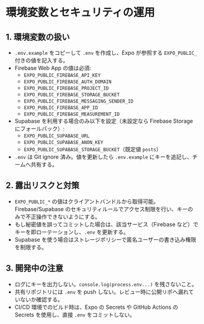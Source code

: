 # 環境変数とセキュリティの運用

## 1. 環境変数の扱い
- `.env.example` をコピーして `.env` を作成し、Expo が参照する `EXPO_PUBLIC_` 付きの値を記入する。
- Firebase Web App の値は必須:
  - `EXPO_PUBLIC_FIREBASE_API_KEY`
  - `EXPO_PUBLIC_FIREBASE_AUTH_DOMAIN`
  - `EXPO_PUBLIC_FIREBASE_PROJECT_ID`
  - `EXPO_PUBLIC_FIREBASE_STORAGE_BUCKET`
  - `EXPO_PUBLIC_FIREBASE_MESSAGING_SENDER_ID`
  - `EXPO_PUBLIC_FIREBASE_APP_ID`
  - `EXPO_PUBLIC_FIREBASE_MEASUREMENT_ID`
- Supabase を利用する場合のみ以下を設定（未設定なら Firebase Storage にフォールバック）:
  - `EXPO_PUBLIC_SUPABASE_URL`
  - `EXPO_PUBLIC_SUPABASE_ANON_KEY`
  - `EXPO_PUBLIC_SUPABASE_STORAGE_BUCKET`（既定値 `posts`）
- `.env` は Git ignore 済み。値を更新したら `.env.example` にキーを追記し、チームへ共有する。

## 2. 露出リスクと対策
- `EXPO_PUBLIC_*` の値はクライアントバンドルから取得可能。Firebase/Supabase のセキュリティルールでアクセス制限を行い、キーのみで不正操作できないようにする。
- もし秘密値を誤ってコミットした場合は、該当サービス（Firebase など）でキーを即ローテーションし、`.env` を更新する。
- Supabase を使う場合はストレージポリシーで匿名ユーザーの書き込み権限を制限する。

## 3. 開発中の注意
- ログにキーを出力しない。`console.log(process.env...)` を残さないこと。
- 共有リポジトリには `.env` を push しない。レビュー時に公開リポへ漏れていないか確認する。
- CI/CD 環境でのビルド時は、Expo の Secrets や GitHub Actions の Secrets を使用し、直接 `.env` をコミットしない。
